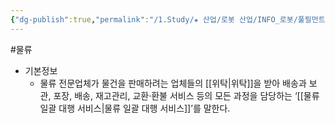 ```yaml
---
{"dg-publish":true,"permalink":"/1.Study/★ 산업/로봇 산업/INFO_로봇/풀필먼트/","created":"2023-06-29T12:06:59.515+09:00","updated":"2025-06-03T20:07:20.171+09:00"}
---
```


#물류 


- 기본정보
	- 물류 전문업체가 물건을 판매하려는 업체들의 [[위탁\|위탁]]을 받아 배송과 보관, 포장, 배송, 재고관리, 교환·환불 서비스 등의 모든 과정을 담당하는 ‘[[물류 일괄 대행 서비스\|물류 일괄 대행 서비스]]’를 말한다.
